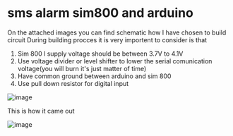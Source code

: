 # sms alarm sim800 and arduino

On the attached images you can find schematic how I have chosen to build circuit 
During building procces it is very importent to consider is that

1) Sim 800 l supply voltage should be between 3.7V to 4.1V 
2) Use voltage divider or level shifter to lower the serial comunication voltage(you will burn it's just matter of time)
3) Have common ground between arduino and sim 800 
4) Use pull down resistor for digital input

![image](https://user-images.githubusercontent.com/53902741/66381947-567a4f80-e9cb-11e9-8b06-5e1cf1534a72.png)

This is how it came out

![image](https://user-images.githubusercontent.com/53902741/66390837-9433a400-e9dc-11e9-97e1-67ea64a98180.png)

